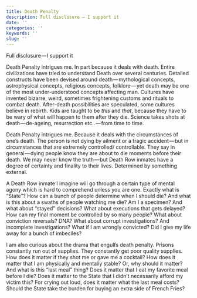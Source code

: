 ```yaml
---
title: Death Penalty
description: Full disclosure — I support it
date: ''
categories: ''
keywords: ''
slug: ''
---
```


Full disclosure — I support it

Death Penalty intrigues me. In part because it deals with death. Entire civilizations have tried to understand Death over several centuries. Detailed constructs have been devised around death — mythological concepts, astrophysical concepts, religious concepts, folklore — yet death may be one of the most under-understood concepts affecting man. Cultures have invented bizarre, weird, sometimes frightening customs and rituals to combat death. After-death possibilities are speculated, some cultures believe in rebirth. Kids are taught to be _this_ and _that_, because they have to be wary of what will happen to them after they die. Science takes shots at death — de-ageing, resurrection etc.. — from time to time.

Death Penalty intrigues me. Because it deals with the circumstances of one’s death. The person is not dying by ailment or a tragic accident — but in circumstances that are extremely controlled/ controllable. They say in general — dying people know they are about to die moments before their death. We may never know the truth — but Death Row inmates have a degree of certainty and finality to their lives. Determined by something external.

A Death Row inmate I imagine will go through a certain type of mental agony which is hard to comprehend unless you are one. Exactly what is “State”? How can a bunch of people determine when I should die? And what is this about a swaths of people watching me die? Am I a specimen? And what about “stayed” decisions? What about executions that gets delayed? How can my final moment be controlled by so many people? What about conviction reversals? DNA? What about corrupt investigations? And incomplete investigations? What if I am wrongly convicted? Did I give my life away for a bunch of imbeciles?

I am also curious about the drama that engulfs death penalty. Prisons constantly run out of supplies. They constantly get poor quality supplies. How does it matter if they shot me or gave me a cocktail? How does it matter that I am physically and mentally stable? Or, why should it matter? And what is this “last meal” thing? Does it matter that I eat my favorite meal before I die? Does it matter to the State that I didn’t necessarily afford my victim this? For crying out loud, does it matter what the last meal costs? Should the State take the burden for buying an extra side of French Fries?